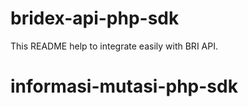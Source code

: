 # bridex-api-php-sdk

This README help to integrate easily with BRI API.

# informasi-mutasi-php-sdk
